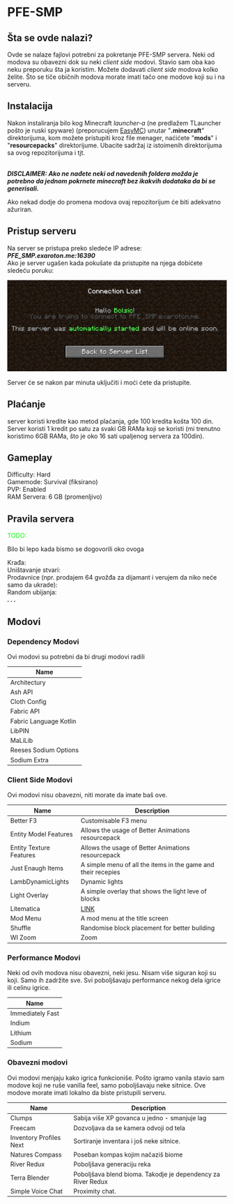 # PFE-SMP

## Šta se ovde nalazi?

Ovde se nalaze fajlovi potrebni za pokretanje PFE-SMP servera. Neki od modova su obavezni dok su neki _client side_ modovi. Stavio sam oba kao neku preporuku šta ja koristim. Možete dodavati _client side_ modova kolko želite. Što se tiče običnih modova morate imati tačo one modove koji su i na serveru. 

## Instalacija

Nakon instaliranja bilo kog Minecraft _launcher-a_ (ne predlažem TLauncher pošto je ruski spyware) (preporucujem [EasyMC](https://easymc.io/)) unutar "**.minecraft**" direktorijuma, kom možete pristupiti kroz file menager, naćićete "**mods**" i "**resourcepacks**" direktorijume. Ubacite sadržaj iz istoimenih direktorijuma sa ovog repozitorijuma i tjt.  

  <br>***DISCLAIMER: Ako ne nađete neki od navedenih foldera možda je potrebno da jednom pokrnete minecraft bez ikakvih dodataka da bi se generisali.***

Ako nekad dodje do promena modova ovaj repozitorijum će biti adekvatno ažuriran.

## Pristup serveru

Na server se pristupa preko sledeće IP adrese: 
***PFE_SMP.exaroton.me:16390***  <br> 
Ako je server ugašen kada pokušate da pristupite na njega dobićete sledeću poruku:

![Alt text](images/loading-server.png)

Server će se nakon par minuta uključiti i moći ćete da pristupite.

## Plaćanje

server koristi kredite kao metod plaćanja, gde 100 kredita košta 100 din. Server koristi 1 kredit po satu za svaki GB RAMa koji se koristi (mi trenutno koristimo 6GB RAMa, što je oko 16 sati upaljenog servera za 100din). 

## Gameplay

Difficulty: Hard   <br>
Gamemode: Survival (fiksirano)  <br>
PVP: Enabled   <br>
RAM Servera: 6 GB (promenljivo)   <br>


## Pravila servera

<span style="color:lime;"> TODO:</span> 

Bilo bi lepo kada bismo se dogovorili oko ovoga

Krađa:     <br>
Uništavanje stvari:     <br>
Prodavnice (npr. prodajem 64 gvožđa za dijamant i verujem da niko neće samo da ukrade):    <br>
Random ubijanja:     <br>
***. . .***

## Modovi

### Dependency Modovi

Ovi modovi su potrebni da bi drugi modovi radili

| Name                    |
|-------------------------|  
|Architectury             |
| Ash API                 |  
| Cloth Config            |  
| Fabric API              |
| Fabric Language Kotlin  | 
| LibPIN                  |
| MaLiLib                 |
| Reeses Sodium Options   |
| Sodium Extra            |

### Client Side Modovi
 
 Ovi modovi nisu obavezni, niti morate da imate baš ove.

 | Name                    | Description                                                       |
|--------------------------|-------------------------------------------------------------------|
| Better F3                | Customisable F3 menu                                               |
| Entity Model Features    | Allows the usage of Better Animations resourcepack                 |
| Entity Texture Features  | Allows the usage of Better Animations resourcepack                 |
| Just Enaugh Items     | A simple menu of all the items in the game and their recepies            |
| LambDynamicLights     | Dynamic lights                                                       |
| Light Overlay           | A simple overlay that shows the light leve of blocks               |
| Litematica              | [LINK](https://www.curseforge.com/minecraft/mc-mods/litematica)    |                                                            |
| Mod Menu                | A mod menu at the title screen                                     |
| Shuffle                 | Randomise block placement for better building                      |
| WI Zoom                 | Zoom                                                               |

### Performance Modovi

Neki od ovih modova nisu obavezni, neki jesu. Nisam više siguran koji su koji. Samo ih zadržite sve. Svi poboljšavaju performance nekog dela igrice ili celinu igrice. 

| Name             |
|------------------|
| Immediately Fast |
| Indium           |
| Lithium          |
| Sodium           |

### Obavezni modovi

Ovi modovi menjaju kako igrica funkcioniše. Pošto igramo vanila stavio sam modove koji ne ruše vanilla feel, samo poboljšavaju neke sitnice. Ove modove morate imati lokalno da biste pristupili serveru.

| Name                    | Description                                                  |
|-------------------------|--------------------------------------------------------------|
| Clumps                  | Sabija više XP govanca u jedno - smanjuje lag                |
| Freecam                 | Dozvoljava da se kamera odvoji od tela                       |
| Inventory Profiles Next | Sortiranje inventara i još neke sitnice.                     |
| Natures Compass         | Poseban kompas kojim načaziš biome                           |
| River Redux             | Poboljšava generaciju reka                                   |
| Terra Blender           | Poboljšava blend bioma. Takodje je dependency za River Redux |
| Simple Voice Chat       | Proximity chat.                                              |



